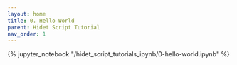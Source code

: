 ```yaml
---
layout: home
title: 0. Hello World
parent: Hidet Script Tutorial
nav_order: 1
---
```


{% jupyter_notebook "/hidet_script_tutorials_ipynb/0-hello-world.ipynb" %}


